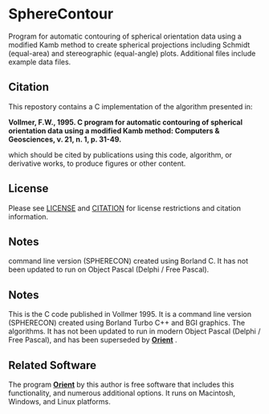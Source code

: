 # SphereContour
Program for automatic contouring of spherical orientation data using a modified Kamb method to create spherical projections including Schmidt (equal-area) and stereographic (equal-angle) plots. Additional files include example data files. 

## Citation
This repostory contains a C implementation of the algorithm presented in:

__Vollmer, F.W., 1995. C program for automatic contouring of spherical 
orientation data using a modified Kamb method: Computers & Geosciences, 
v. 21, n. 1, p. 31-49.__

which should be cited by publications using this code, algorithm, or derivative 
works, to produce figures or other content. 

## License
Please see [LICENSE](LICENSE.md) and [CITATION](CITATION.md) for license restrictions and citation 
information.

## Notes
 command line version (SPHERECON) created using Borland C. It has not been updated to run on Object Pascal (Delphi / Free Pascal). 

## Notes
This is the C code published in Vollmer 1995. It is a command line version (SPHERECON) created using Borland Turbo C++ and BGI graphics. The algorithms. It has not been updated to run in modern Object Pascal (Delphi / Free Pascal), and has been superseded by [__Orient__](https://www.frederickvollmer.com/orient/) .

## Related Software
The program [__Orient__](https://www.frederickvollmer.com/orient/) by this author is free software that includes this functionality, and numerous additional options. It runs on Macintosh, Windows, and Linux platforms.
